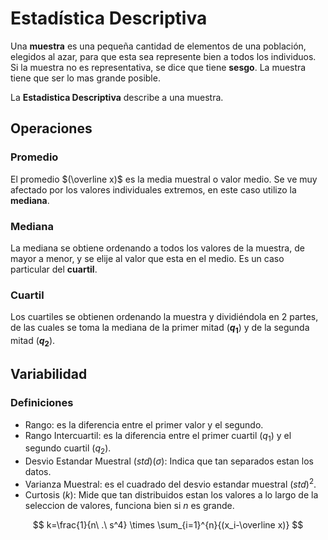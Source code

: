 # Estadística Descriptiva

Una **muestra** es una pequeña cantidad de elementos de una población, elegidos al azar, para que esta sea represente bien a todos los individuos. Si la muestra no es representativa, se dice que tiene **sesgo**. La muestra tiene que ser lo mas grande posible.

La **Estadistica Descriptiva** describe a una muestra.

## Operaciones

### Promedio

El promedio $(\overline x)$ es la media muestral o valor medio. Se ve muy afectado por los valores individuales extremos, en este caso utilizo la **mediana**.

### Mediana

La mediana se obtiene ordenando a todos los valores de la muestra, de mayor a menor, y se elije al valor que esta en el medio. Es un caso particular del **cuartil**.

### Cuartil

Los cuartiles se obtienen ordenando la muestra y dividiéndola en 2 partes, de las cuales se toma la mediana de la primer mitad (**$q_1$**) y de la segunda mitad (**$q_2$**).

## Variabilidad

### Definiciones

- Rango: es la diferencia entre el primer valor y el segundo.
- Rango Intercuartil: es la diferencia entre el primer cuartil ($q_1$) y el segundo cuartil ($q_2$).
- Desvio Estandar Muestral $(std)(\sigma)$: Indica que tan separados estan los datos.
- Varianza Muestral: es el cuadrado del desvio estandar muestral ${(std)}^2$.
- Curtosis $(k)$: Mide que tan distribuidos estan los valores a lo largo de la seleccion de valores, funciona bien si $n$ es grande.

$$
k=\frac{1}{n\ .\ s^4} \times \sum_{i=1}^{n}{(x_i-\overline x)}
$$